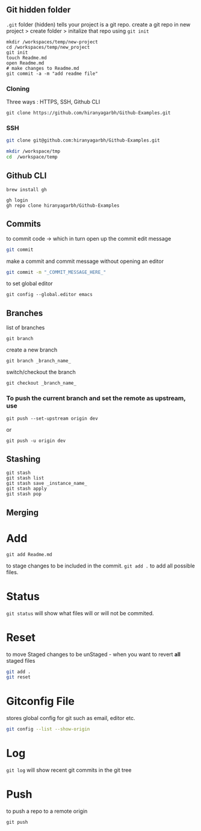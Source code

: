 ## Git hidden folder

`.git` folder (hidden) tells your project is a git repo.
create a git repo in new project > create folder > initalize that repo using `git init`

```
mkdir /workspaces/temp/new-project
cd /workspaces/temp/new_project
git init
touch Readme.md
open Readme.md
# make changes to Readme.md
git commit -a -m "add readme file"
```

### Cloning

Three ways : HTTPS, SSH, Github CLI

```ssh
git clone https://github.com/hiranyagarbh/Github-Examples.git
```

### SSH

```sh
git clone git@github.com:hiranyagarbh/Github-Examples.git
```

```sh
mkdir /workspace/tmp
cd  /workspace/temp
```

## Github CLI
```
brew install gh
```

```
gh login
gh repo clone hiranyagarbh/Github-Examples
```

## Commits
to commit code -> which in turn open up the commit edit message
```sh
git commit
```
make a commit and commit message without opening an editor
```sh
git commit -m "_COMMIT_MESSAGE_HERE_"
```

to set global editor
```
git config --global.editor emacs
```

## Branches
list of branches
```
git branch
```

create a new branch
```
git branch _branch_name_
```

switch/checkout the branch
```
git checkout _branch_name_
```

### To push the current branch and set the remote as upstream, use
```
git push --set-upstream origin dev
```
or
```
git push -u origin dev
```
## Stashing
```
git stash
git stash list
git stash save _instance_name_
git stash apply
git stash pop
```
## Merging

# Add
```
git add Readme.md
```
to stage changes to be included in the commit. `git add .` to add all possible files.

# Status
`git status` will show what files will or will not be commited.

# Reset

to move Staged changes to be unStaged - when you want to revert **all** staged files

```sh
git add .
git reset
```
# Gitconfig File
stores global config for git such as email, editor etc.
```sh
git config --list --show-origin
```

# Log
`git log` will show recent git commits in the git tree

# Push

to push a repo to a remote origin
```
git push
```
